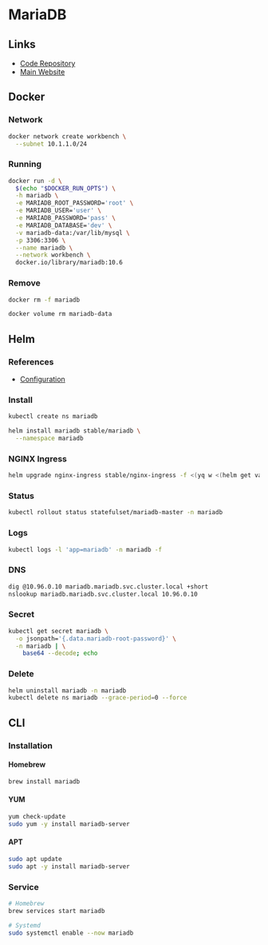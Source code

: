 # MariaDB

## Links

- [Code Repository](https://github.com/MariaDB/server)
- [Main Website](https://mariadb.org/)

## Docker

### Network

```sh
docker network create workbench \
  --subnet 10.1.1.0/24
```

### Running

```sh
docker run -d \
  $(echo "$DOCKER_RUN_OPTS") \
  -h mariadb \
  -e MARIADB_ROOT_PASSWORD='root' \
  -e MARIADB_USER='user' \
  -e MARIADB_PASSWORD='pass' \
  -e MARIADB_DATABASE='dev' \
  -v mariadb-data:/var/lib/mysql \
  -p 3306:3306 \
  --name mariadb \
  --network workbench \
  docker.io/library/mariadb:10.6
```

### Remove

```sh
docker rm -f mariadb

docker volume rm mariadb-data
```

## Helm

### References

- [Configuration](https://github.com/helm/charts/tree/master/stable/mariadb#configuration)

### Install

```sh
kubectl create ns mariadb
```

```sh
helm install mariadb stable/mariadb \
  --namespace mariadb
```

### NGINX Ingress

```sh
helm upgrade nginx-ingress stable/nginx-ingress -f <(yq w <(helm get values nginx-ingress) tcp.3306 mariadb/mariadb:3306)
```

### Status

```sh
kubectl rollout status statefulset/mariadb-master -n mariadb
```

### Logs

```sh
kubectl logs -l 'app=mariadb' -n mariadb -f
```

### DNS

```sh
dig @10.96.0.10 mariadb.mariadb.svc.cluster.local +short
nslookup mariadb.mariadb.svc.cluster.local 10.96.0.10
```

### Secret

```sh
kubectl get secret mariadb \
  -o jsonpath='{.data.mariadb-root-password}' \
  -n mariadb | \
    base64 --decode; echo
```

### Delete

```sh
helm uninstall mariadb -n mariadb
kubectl delete ns mariadb --grace-period=0 --force
```

## CLI

### Installation

#### Homebrew

```sh
brew install mariadb
```

#### YUM

```sh
yum check-update
sudo yum -y install mariadb-server
```

#### APT

```sh
sudo apt update
sudo apt -y install mariadb-server
```

### Service

```sh
# Homebrew
brew services start mariadb

# Systemd
sudo systemctl enable --now mariadb
```

